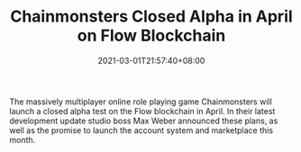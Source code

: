 ﻿---
title: "Chainmonsters Closed Alpha in April on Flow Blockchain"
date: 2021-03-01T21:57:40+08:00
lastmod: 2021-03-01T16:45:40+08:00
draft: false
authors: ["Gaiety"]
description: "The massively multiplayer online role playing game Chainmonsters will launch a closed alpha test on the Flow blockchain in April. In their latest development update studio boss Max Weber announced these plans, as well as the promise to launch the account system and marketplace this month."
featuredImage: "chainmonsters-closed-alpha-in-april-on-flow-blockchain.png"
tags: ["MMORPG","Play to Earn"]
categories: ["news"]
news: ["MMORPG"]
weight: 
lightgallery: true
pinned: false
recommend: false
recommend1: false
---

The massively multiplayer online role playing game Chainmonsters will launch a closed alpha test on the Flow blockchain in April. In their latest development update studio boss Max Weber announced these plans, as well as the promise to launch the account system and marketplace this month.

<!--more-->

